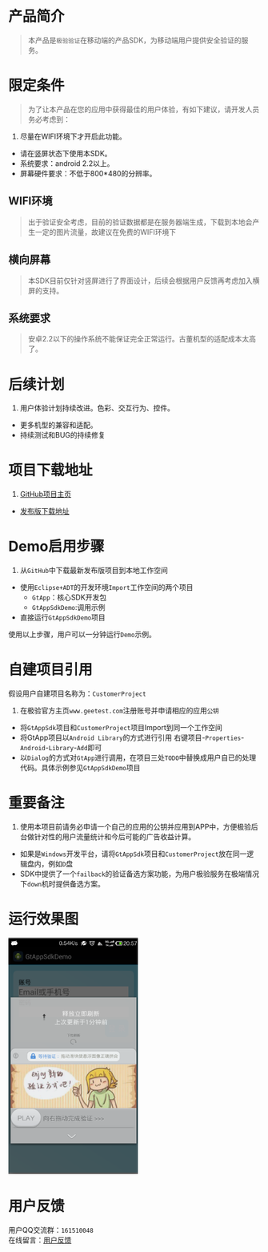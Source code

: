 # 产品简介
>本产品是`极验验证`在移动端的产品SDK，为移动端用户提供安全验证的服务。

# 限定条件
> 为了让本产品在您的应用中获得最佳的用户体验，有如下建议，请开发人员务必考虑到：

1. 尽量在WIFI环境下才开启此功能。       
- 请在竖屏状态下使用本SDK。
- 系统要求：android 2.2以上。
- 屏幕硬件要求：不低于800*480的分辨率。

## WIFI环境
> 出于验证安全考虑，目前的验证数据都是在服务器端生成，下载到本地会产生一定的图片流量，故建议在免费的WIFI环境下

## 横向屏幕
> 本SDK目前仅针对竖屏进行了界面设计，后续会根据用户反馈再考虑加入横屏的支持。

## 系统要求
> 安卓2.2以下的操作系统不能保证完全正常运行。古董机型的适配成本太高了。

# 后续计划

1. 用户体验计划持续改进。色彩、交互行为、控件。
- 更多机型的兼容和适配。
- 持续测试和BUG的持续修复




# 项目下载地址

1. [GitHub项目主页](https://github.com/GeeTeam/gt-app-android)
- [发布版下载地址](https://github.com/GeeTeam/gt-app-android/releases)

# Demo启用步骤

1. 从`GitHub`中下载最新发布版项目到本地工作空间
- 使用`Eclipse+ADT`的开发环境`Import`工作空间的两个项目
    - `GtApp`：核心SDK开发包
    - `GtAppSdkDemo`:调用示例
- 直接运行`GtAppSdkDemo`项目

使用以上步骤，用户可以一分钟运行`Demo`示例。


# 自建项目引用

假设用户自建项目名称为：`CustomerProject`

1. 在极验官方主页`www.geetest.com`注册账号并申请相应的应用`公钥`
- 将`GtAppSdk`项目和`CustomerProject`项目Import到同一个工作空间
- 将GtApp项目以`Android Library`的方式进行引用
    右键项目-`Properties`-`Android`-`Library`-`Add`即可
- 以`Dialog`的方式对`GtApp`进行调用，在项目三处`TODO`中替换成用户自已的处理代码。具体示例参见`GtAppSdkDemo`项目


# 重要备注

1. 使用本项目前请务必申请一个自己的应用的公钥并应用到APP中，方便极验后台做针对性的用户流量统计和今后可能的广告收益计算。
- 如果是`Windows`开发平台，请将`GtAppSdk`项目和`CustomerProject`放在同一逻辑盘内，例如`D`盘
- SDK中提供了一个`failback`的验证备选方案功能，为用户极验服务在极端情况下`down`机时提供备选方案。


# 运行效果图

![](res/Screenshot_2014-07-28-20-57-56.png)

# 用户反馈

用户QQ交流群：`161510048`    
在线留言：[用户反馈](http://www.geetest.com/contact/#report)

